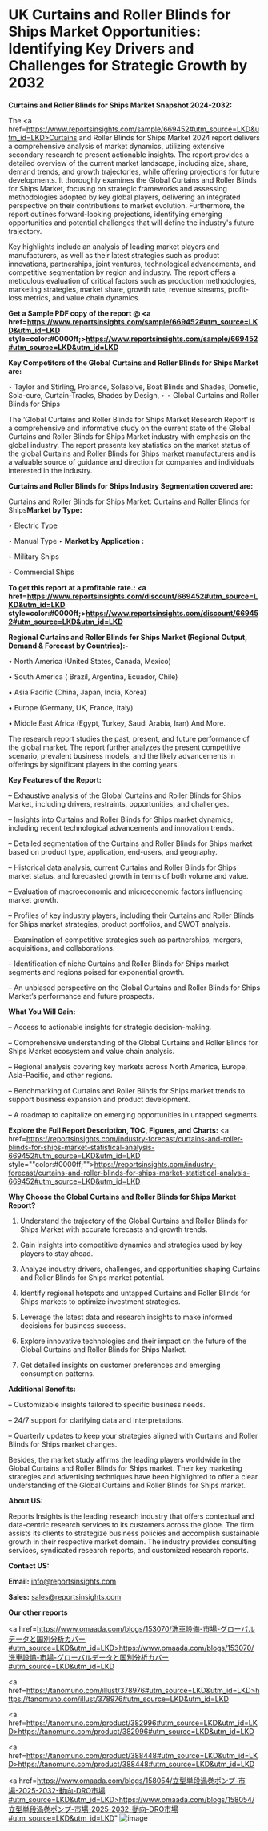 # UK Curtains and Roller Blinds for Ships Market Opportunities: Identifying Key Drivers and Challenges for Strategic Growth by 2032

<strong>Curtains and Roller Blinds for Ships Market Snapshot 2024-2032:</strong>

The <a href=https://www.reportsinsights.com/sample/669452#utm_source=LKD&utm_id=LKD>Curtains and Roller Blinds for Ships Market 2024 report</a> delivers a comprehensive analysis of market dynamics, utilizing extensive secondary research to present actionable insights. The report provides a detailed overview of the current market landscape, including size, share, demand trends, and growth trajectories, while offering projections for future developments. It thoroughly examines the Global Curtains and Roller Blinds for Ships Market, focusing on strategic frameworks and assessing methodologies adopted by key global players, delivering an integrated perspective on their contributions to market evolution. Furthermore, the report outlines forward-looking projections, identifying emerging opportunities and potential challenges that will define the industry's future trajectory.

Key highlights include an analysis of leading market players and manufacturers, as well as their latest strategies such as product innovations, partnerships, joint ventures, technological advancements, and competitive segmentation by region and industry. The report offers a meticulous evaluation of critical factors such as production methodologies, marketing strategies, market share, growth rate, revenue streams, profit-loss metrics, and value chain dynamics.

<strong>Get a Sample PDF copy of the report @ <a href=https://www.reportsinsights.com/sample/669452#utm_source=LKD&utm_id=LKD style=color:#0000ff;>https://www.reportsinsights.com/sample/669452#utm_source=LKD&utm_id=LKD</a></strong>

<strong>Key Competitors of the Global Curtains and Roller Blinds for Ships Market are:</strong>

‣ Taylor and Stirling, Prolance, Solasolve, Boat Blinds and Shades, Dometic, Sola-cure, Curtain-Tracks, Shades by Design,
‣ 
‣ Global Curtains and Roller Blinds for Ships

The ‘Global Curtains and Roller Blinds for Ships Market Research Report’ is a comprehensive and informative study on the current state of the Global Curtains and Roller Blinds for Ships Market industry with emphasis on the global industry. The report presents key statistics on the market status of the global Curtains and Roller Blinds for Ships market manufacturers and is a valuable source of guidance and direction for companies and individuals interested in the industry.

<strong>Curtains and Roller Blinds for Ships Industry Segmentation covered are:</strong>

Curtains and Roller Blinds for Ships Market: 
Curtains and Roller Blinds for Ships<strong>Market by Type:</strong>

‣ Electric Type

‣ Manual Type
‣ 
<strong>Market by Application :</strong>

‣ Military Ships

‣ Commercial Ships

<strong>To get this report at a profitable rate.: <a href=https://www.reportsinsights.com/discount/669452#utm_source=LKD&utm_id=LKD style=color:#0000ff;>https://www.reportsinsights.com/discount/669452#utm_source=LKD&utm_id=LKD</a></strong>

<strong>Regional Curtains and Roller Blinds for Ships Market (Regional Output, Demand &amp; Forecast by Countries):-</strong>

• North America (United States, Canada, Mexico)

• South America ( Brazil, Argentina, Ecuador, Chile)

• Asia Pacific (China, Japan, India, Korea)

• Europe (Germany, UK, France, Italy)

• Middle East Africa (Egypt, Turkey, Saudi Arabia, Iran) And More.

The research report studies the past, present, and future performance of the global market. The report further analyzes the present competitive scenario, prevalent business models, and the likely advancements in offerings by significant players in the coming years.

<strong>Key Features of the Report:</strong>

– Exhaustive analysis of the Global Curtains and Roller Blinds for Ships Market, including drivers, restraints, opportunities, and challenges.

– Insights into Curtains and Roller Blinds for Ships market dynamics, including recent technological advancements and innovation trends.

– Detailed segmentation of the Curtains and Roller Blinds for Ships market based on product type, application, end-users, and geography.

– Historical data analysis, current Curtains and Roller Blinds for Ships market status, and forecasted growth in terms of both volume and value.

– Evaluation of macroeconomic and microeconomic factors influencing market growth.

– Profiles of key industry players, including their Curtains and Roller Blinds for Ships market strategies, product portfolios, and SWOT analysis.

– Examination of competitive strategies such as partnerships, mergers, acquisitions, and collaborations.

– Identification of niche Curtains and Roller Blinds for Ships market segments and regions poised for exponential growth.

– An unbiased perspective on the Global Curtains and Roller Blinds for Ships Market’s performance and future prospects.

<strong>What You Will Gain:</strong>

– Access to actionable insights for strategic decision-making.

– Comprehensive understanding of the Global Curtains and Roller Blinds for Ships Market ecosystem and value chain analysis.

– Regional analysis covering key markets across North America, Europe, Asia-Pacific, and other regions.

– Benchmarking of Curtains and Roller Blinds for Ships market trends to support business expansion and product development.

– A roadmap to capitalize on emerging opportunities in untapped segments.

<strong>Explore the Full Report Description, TOC, Figures, and Charts:</strong>
<a href=https://reportsinsights.com/industry-forecast/curtains-and-roller-blinds-for-ships-market-statistical-analysis-669452#utm_source=LKD&utm_id=LKD style=""color:#0000ff;"">https://reportsinsights.com/industry-forecast/curtains-and-roller-blinds-for-ships-market-statistical-analysis-669452#utm_source=LKD&utm_id=LKD</a>

<strong>Why Choose the Global Curtains and Roller Blinds for Ships Market Report?</strong>

1. Understand the trajectory of the Global Curtains and Roller Blinds for Ships Market with accurate forecasts and growth trends.

2. Gain insights into competitive dynamics and strategies used by key players to stay ahead.

3. Analyze industry drivers, challenges, and opportunities shaping Curtains and Roller Blinds for Ships market potential.

4. Identify regional hotspots and untapped Curtains and Roller Blinds for Ships markets to optimize investment strategies.

5. Leverage the latest data and research insights to make informed decisions for business success.

6. Explore innovative technologies and their impact on the future of the Global Curtains and Roller Blinds for Ships Market.

7. Get detailed insights on customer preferences and emerging consumption patterns.

<strong>Additional Benefits:</strong>

– Customizable insights tailored to specific business needs.

– 24/7 support for clarifying data and interpretations.

– Quarterly updates to keep your strategies aligned with Curtains and Roller Blinds for Ships market changes.

Besides, the market study affirms the leading players worldwide in the Global Curtains and Roller Blinds for Ships market. Their key marketing strategies and advertising techniques have been highlighted to offer a clear understanding of the Global Curtains and Roller Blinds for Ships market.

<strong><strong>About US</strong>:</strong>

Reports Insights is the leading research industry that offers contextual and data-centric research services to its customers across the globe. The firm assists its clients to strategize business policies and accomplish sustainable growth in their respective market domain. The industry provides consulting services, syndicated research reports, and customized research reports.

<strong>Contact US:</strong>

<p class=><b>Email:</b> <a href=mailto:info@reportsinsights.com>info@reportsinsights.com</a></p>
<p class=><b>Sales:</b> <a href=mailto:sales@reportsinsights.com>sales@reportsinsights.com</a></p>

<strong>Our other reports</strong>

<a href=https://www.omaada.com/blogs/153070/洗車設備-市場-グローバルデータと国別分析カバー#utm_source=LKD&utm_id=LKD>https://www.omaada.com/blogs/153070/洗車設備-市場-グローバルデータと国別分析カバー#utm_source=LKD&utm_id=LKD</a>

<a href=https://tanomuno.com/illust/378976#utm_source=LKD&utm_id=LKD>https://tanomuno.com/illust/378976#utm_source=LKD&utm_id=LKD</a>

<a href=https://tanomuno.com/product/382996#utm_source=LKD&utm_id=LKD>https://tanomuno.com/product/382996#utm_source=LKD&utm_id=LKD</a>

<a href=https://tanomuno.com/product/388448#utm_source=LKD&utm_id=LKD>https://tanomuno.com/product/388448#utm_source=LKD&utm_id=LKD</a>

<a href=https://www.omaada.com/blogs/158054/立型単段渦巻ポンプ-市場-2025-2032-動向-DRO市場#utm_source=LKD&utm_id=LKD>https://www.omaada.com/blogs/158054/立型単段渦巻ポンプ-市場-2025-2032-動向-DRO市場#utm_source=LKD&utm_id=LKD</a>"
![image](https://github.com/user-attachments/assets/772343f4-2f41-4df3-84ac-cc67f13d1188)
